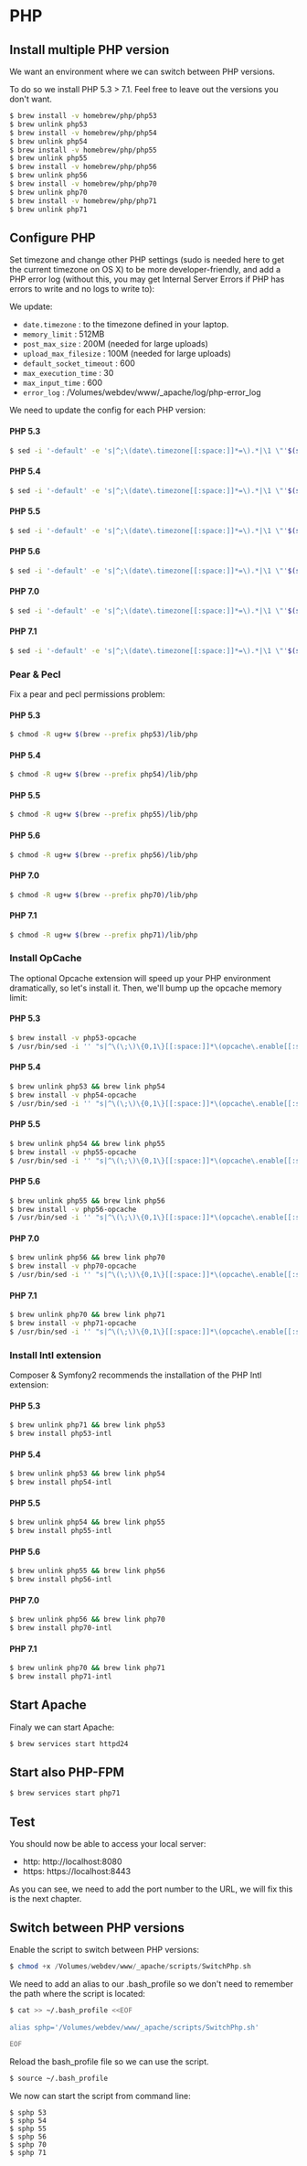 # PHP



## Install multiple PHP version
We want an environment where we can switch between PHP versions. 

To do so we install PHP 5.3 > 7.1. Feel free to leave out the versions you 
don't want.

```bash
$ brew install -v homebrew/php/php53
$ brew unlink php53
$ brew install -v homebrew/php/php54
$ brew unlink php54
$ brew install -v homebrew/php/php55
$ brew unlink php55
$ brew install -v homebrew/php/php56
$ brew unlink php56
$ brew install -v homebrew/php/php70
$ brew unlink php70
$ brew install -v homebrew/php/php71
$ brew unlink php71
```

## Configure PHP
Set timezone and change other PHP settings (sudo is needed here to get the 
current timezone on OS X) to be more developer-friendly, and add a PHP error 
log (without this, you may get Internal Server Errors if PHP has errors to 
write and no logs to write to):

We update:

*	`date.timezone` : to the timezone defined in your laptop.
*	`memory_limit` : 512MB
*	`post_max_size` : 200M (needed for large uploads)
*	`upload_max_filesize` : 100M (needed for large uploads)
*	`default_socket_timeout` : 600
*	`max_execution_time` : 30
*	`max_input_time` : 600
*	`error_log` : /Volumes/webdev/www/_apache/log/php-error_log


We need to update the config for each PHP version:

#### PHP 5.3
```bash
$ sed -i '-default' -e 's|^;\(date\.timezone[[:space:]]*=\).*|\1 \"'$(sudo systemsetup -gettimezone|awk -F"\: " '{print $2}')'\"|; s|^\(memory_limit[[:space:]]*=\).*|\1 512M|; s|^\(post_max_size[[:space:]]*=\).*|\1 200M|; s|^\(upload_max_filesize[[:space:]]*=\).*|\1 100M|; s|^\(default_socket_timeout[[:space:]]*=\).*|\1 600|; s|^\(max_execution_time[[:space:]]*=\).*|\1 30|; s|^\(max_input_time[[:space:]]*=\).*|\1 600|; $a\'$'\n''\'$'\n''; PHP Error log\'$'\n''error_log = /Volumes/webdev/www/_apache/log/php53-error.log'$'\n' $(brew --prefix)/etc/php/5.3/php.ini
```

#### PHP 5.4
```bash
$ sed -i '-default' -e 's|^;\(date\.timezone[[:space:]]*=\).*|\1 \"'$(sudo systemsetup -gettimezone|awk -F"\: " '{print $2}')'\"|; s|^\(memory_limit[[:space:]]*=\).*|\1 512M|; s|^\(post_max_size[[:space:]]*=\).*|\1 200M|; s|^\(upload_max_filesize[[:space:]]*=\).*|\1 100M|; s|^\(default_socket_timeout[[:space:]]*=\).*|\1 600|; s|^\(max_execution_time[[:space:]]*=\).*|\1 30|; s|^\(max_input_time[[:space:]]*=\).*|\1 600|; $a\'$'\n''\'$'\n''; PHP Error log\'$'\n''error_log = /Volumes/webdev/www/_apache/log/php54-error.log'$'\n' $(brew --prefix)/etc/php/5.4/php.ini
```

####	PHP 5.5
```bash
$ sed -i '-default' -e 's|^;\(date\.timezone[[:space:]]*=\).*|\1 \"'$(sudo systemsetup -gettimezone|awk -F"\: " '{print $2}')'\"|; s|^\(memory_limit[[:space:]]*=\).*|\1 512M|; s|^\(post_max_size[[:space:]]*=\).*|\1 200M|; s|^\(upload_max_filesize[[:space:]]*=\).*|\1 100M|; s|^\(default_socket_timeout[[:space:]]*=\).*|\1 600|; s|^\(max_execution_time[[:space:]]*=\).*|\1 30|; s|^\(max_input_time[[:space:]]*=\).*|\1 600|; $a\'$'\n''\'$'\n''; PHP Error log\'$'\n''error_log = /Volumes/webdev/www/_apache/log/php55-error.log'$'\n' $(brew --prefix)/etc/php/5.5/php.ini
```

#### PHP 5.6
```bash
$ sed -i '-default' -e 's|^;\(date\.timezone[[:space:]]*=\).*|\1 \"'$(sudo systemsetup -gettimezone|awk -F"\: " '{print $2}')'\"|; s|^\(memory_limit[[:space:]]*=\).*|\1 512M|; s|^\(post_max_size[[:space:]]*=\).*|\1 200M|; s|^\(upload_max_filesize[[:space:]]*=\).*|\1 100M|; s|^\(default_socket_timeout[[:space:]]*=\).*|\1 600|; s|^\(max_execution_time[[:space:]]*=\).*|\1 30|; s|^\(max_input_time[[:space:]]*=\).*|\1 600|; $a\'$'\n''\'$'\n''; PHP Error log\'$'\n''error_log = /Volumes/webdev/www/_apache/log/php56-error.log'$'\n' $(brew --prefix)/etc/php/5.6/php.ini
```

#### PHP 7.0
```bash
$ sed -i '-default' -e 's|^;\(date\.timezone[[:space:]]*=\).*|\1 \"'$(sudo systemsetup -gettimezone|awk -F"\: " '{print $2}')'\"|; s|^\(memory_limit[[:space:]]*=\).*|\1 512M|; s|^\(post_max_size[[:space:]]*=\).*|\1 200M|; s|^\(upload_max_filesize[[:space:]]*=\).*|\1 100M|; s|^\(default_socket_timeout[[:space:]]*=\).*|\1 600|; s|^\(max_execution_time[[:space:]]*=\).*|\1 30|; s|^\(max_input_time[[:space:]]*=\).*|\1 600|; $a\'$'\n''\'$'\n''; PHP Error log\'$'\n''error_log = /Volumes/webdev/www/_apache/log/php70-error.log'$'\n' $(brew --prefix)/etc/php/7.0/php.ini
```

#### PHP 7.1
```bash
$ sed -i '-default' -e 's|^;\(date\.timezone[[:space:]]*=\).*|\1 \"'$(sudo systemsetup -gettimezone|awk -F"\: " '{print $2}')'\"|; s|^\(memory_limit[[:space:]]*=\).*|\1 512M|; s|^\(post_max_size[[:space:]]*=\).*|\1 200M|; s|^\(upload_max_filesize[[:space:]]*=\).*|\1 100M|; s|^\(default_socket_timeout[[:space:]]*=\).*|\1 600|; s|^\(max_execution_time[[:space:]]*=\).*|\1 30|; s|^\(max_input_time[[:space:]]*=\).*|\1 600|; $a\'$'\n''\'$'\n''; PHP Error log\'$'\n''error_log = /Volumes/webdev/www/_apache/log/php71-error.log'$'\n' $(brew --prefix)/etc/php/7.1/php.ini
```



###	Pear & Pecl
Fix a pear and pecl permissions problem:

#### PHP 5.3
```bash
$ chmod -R ug+w $(brew --prefix php53)/lib/php
```

#### PHP 5.4
```bash
$ chmod -R ug+w $(brew --prefix php54)/lib/php
```

#### PHP 5.5
```bash
$ chmod -R ug+w $(brew --prefix php55)/lib/php
```

#### PHP 5.6
```bash
$ chmod -R ug+w $(brew --prefix php56)/lib/php
```

#### PHP 7.0
```bash
$ chmod -R ug+w $(brew --prefix php70)/lib/php
```

#### PHP 7.1
```bash
$ chmod -R ug+w $(brew --prefix php71)/lib/php
```


### Install OpCache
The optional Opcache extension will speed up your PHP environment 
dramatically, so let's install it. Then, we'll bump up the opcache memory limit:

#### PHP 5.3
```bash
$ brew install -v php53-opcache
$ /usr/bin/sed -i '' "s|^\(\;\)\{0,1\}[[:space:]]*\(opcache\.enable[[:space:]]*=[[:space:]]*\)0|\21|; s|^;\(opcache\.memory_consumption[[:space:]]*=[[:space:]]*\)[0-9]*|\1256|;" $(brew --prefix)/etc/php/5.3/php.ini
```

#### PHP 5.4
```bash
$ brew unlink php53 && brew link php54
$ brew install -v php54-opcache
$ /usr/bin/sed -i '' "s|^\(\;\)\{0,1\}[[:space:]]*\(opcache\.enable[[:space:]]*=[[:space:]]*\)0|\21|; s|^;\(opcache\.memory_consumption[[:space:]]*=[[:space:]]*\)[0-9]*|\1256|;" $(brew --prefix)/etc/php/5.4/php.ini
```

#### PHP 5.5
```bash
$ brew unlink php54 && brew link php55
$ brew install -v php55-opcache
$ /usr/bin/sed -i '' "s|^\(\;\)\{0,1\}[[:space:]]*\(opcache\.enable[[:space:]]*=[[:space:]]*\)0|\21|; s|^;\(opcache\.memory_consumption[[:space:]]*=[[:space:]]*\)[0-9]*|\1256|;" $(brew --prefix)/etc/php/5.5/php.ini
```

#### PHP 5.6
```bash
$ brew unlink php55 && brew link php56
$ brew install -v php56-opcache
$ /usr/bin/sed -i '' "s|^\(\;\)\{0,1\}[[:space:]]*\(opcache\.enable[[:space:]]*=[[:space:]]*\)0|\21|; s|^;\(opcache\.memory_consumption[[:space:]]*=[[:space:]]*\)[0-9]*|\1256|;" $(brew --prefix)/etc/php/5.6/php.ini
```

#### PHP 7.0
```bash
$ brew unlink php56 && brew link php70
$ brew install -v php70-opcache
$ /usr/bin/sed -i '' "s|^\(\;\)\{0,1\}[[:space:]]*\(opcache\.enable[[:space:]]*=[[:space:]]*\)0|\21|; s|^;\(opcache\.memory_consumption[[:space:]]*=[[:space:]]*\)[0-9]*|\1256|;" $(brew --prefix)/etc/php/7.0/php.ini
```

#### PHP 7.1
```bash
$ brew unlink php70 && brew link php71
$ brew install -v php71-opcache
$ /usr/bin/sed -i '' "s|^\(\;\)\{0,1\}[[:space:]]*\(opcache\.enable[[:space:]]*=[[:space:]]*\)0|\21|; s|^;\(opcache\.memory_consumption[[:space:]]*=[[:space:]]*\)[0-9]*|\1256|;" $(brew --prefix)/etc/php/7.1/php.ini
```



### Install Intl extension
Composer & Symfony2 recommends the installation of the PHP Intl extension:

#### PHP 5.3
```bash
$ brew unlink php71 && brew link php53
$ brew install php53-intl
```

#### PHP 5.4
```bash
$ brew unlink php53 && brew link php54
$ brew install php54-intl
```

#### PHP 5.5
```bash
$ brew unlink php54 && brew link php55
$ brew install php55-intl
```

#### PHP 5.6
```bash
$ brew unlink php55 && brew link php56
$ brew install php56-intl
```

#### PHP 7.0
```bash
$ brew unlink php56 && brew link php70
$ brew install php70-intl
```

#### PHP 7.1
```bash
$ brew unlink php70 && brew link php71
$ brew install php71-intl
```


## Start Apache
Finaly we can start Apache:

```bash
$ brew services start httpd24
```


## Start also PHP-FPM

```bash
$ brew services start php71
```



## Test
You should now be able to access your local server:

*	http: http://localhost:8080
*	https: https://localhost:8443

As you can see, we need to add the port number to the URL, we will fix this 
is the next chapter.



## Switch between PHP versions
Enable the script to switch between PHP versions:

```php
$ chmod +x /Volumes/webdev/www/_apache/scripts/SwitchPhp.sh
```

We need to add an alias to our .bash_profile so we don't need to remember the path where the script is located:

```bash
$ cat >> ~/.bash_profile <<EOF
  
alias sphp='/Volumes/webdev/www/_apache/scripts/SwitchPhp.sh'
  
EOF
```

Reload the bash_profile file so we can use the script.

```bash
$ source ~/.bash_profile
```

We now can start the script from command line:

```
$ sphp 53
$ sphp 54
$ sphp 55
$ sphp 56
$ sphp 70
$ sphp 71
```

